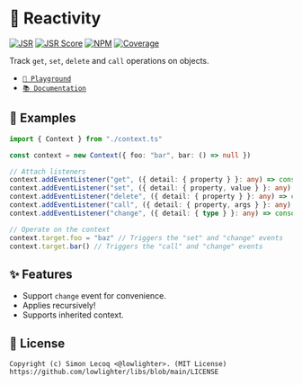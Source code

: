 # 🎯 Reactivity

[![JSR](https://jsr.io/badges/@libs/reactive)](https://jsr.io/@libs/reactive) [![JSR Score](https://jsr.io/badges/@libs/reactive/score)](https://jsr.io/@libs/reactive)
[![NPM](https://img.shields.io/npm/v/@lowlighter%2Freactive?logo=npm&labelColor=cb0000&color=183e4e)](https://www.npmjs.com/package/@lowlighter/reactive) [![Coverage](https://libs-coverage.lecoq.io/reactive/badge.svg)](https://libs-coverage.lecoq.io/reactive)

Track `get`, `set`, `delete` and `call` operations on objects.

- [`🦕 Playground`](https://dash.deno.com/playground/libs-reactive)
- [`📚 Documentation`](https://jsr.io/@libs/reactive/doc)

## 📑 Examples

```ts
import { Context } from "./context.ts"

const context = new Context({ foo: "bar", bar: () => null })

// Attach listeners
context.addEventListener("get", ({ detail: { property } }: any) => console.log(`get: ${property}`))
context.addEventListener("set", ({ detail: { property, value } }: any) => console.log(`set: ${property}: ${value.old} => ${value.new}`))
context.addEventListener("delete", ({ detail: { property } }: any) => console.log(`delete: ${property}`))
context.addEventListener("call", ({ detail: { property, args } }: any) => console.log(`call: ${property}(${args.join(", ")})`))
context.addEventListener("change", ({ detail: { type } }: any) => console.log(`change: ${type}`))

// Operate on the context
context.target.foo = "baz" // Triggers the "set" and "change" events
context.target.bar() // Triggers the "call" and "change" events
```

## ✨ Features

- Support `change` event for convenience.
- Applies recursively!
- Supports inherited context.

## 📜 License

```plaintext
Copyright (c) Simon Lecoq <@lowlighter>. (MIT License)
https://github.com/lowlighter/libs/blob/main/LICENSE
```
